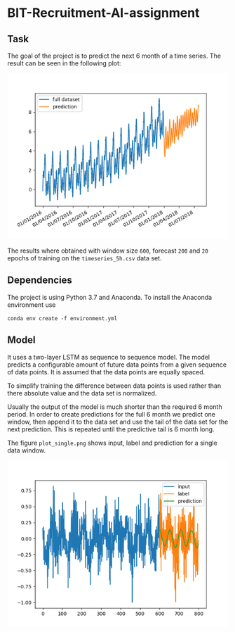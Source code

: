 # BIT-Recruitment-AI-assignment

## Task

The goal of the project is to predict the next 6 month of a time series. The result can be seen in the following plot:

![result plot](plot_moving.png)

The results where obtained with window size `600`, forecast `200` and `20` epochs of training on the `timeseries_5h.csv` data set.

## Dependencies

The project is using Python 3.7 and Anaconda. To install the Anaconda environment use
```
conda env create -f environment.yml
```

## Model

It uses a two-layer LSTM as sequence to sequence model. The model predicts a configurable amount of future data points from a given sequence of data points. It is assumed that the data points are equally spaced.

To simplify training the difference between data points is used rather than there absolute value and the data set is normalized.

Usually the output of the model is much shorter than the required 6 month period. In order to create predictions for the full 6 month we predict one window, then append it to the data set and use the tail of the data set for the next prediction. This is repeated until the predictive tail is 6 month long.

The figure `plot_single.png` shows input, label and prediction for a single data window.

![single data point plot](plot_single.png)